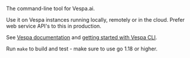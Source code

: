 <!-- Copyright Vespa.ai. Licensed under the terms of the Apache 2.0 license. See LICENSE in the project root. -->

The command-line tool for Vespa.ai.

Use it on Vespa instances running locally, remotely or in the cloud.
Prefer web service API's to this in production.

See [Vespa documentation](https://docs.vespa.ai) and [getting started with Vespa
CLI](https://docs.vespa.ai/en/vespa-cli.html).

Run `make` to build and test - make sure to use go 1.18 or higher.
